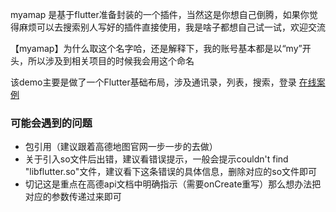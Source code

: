 myamap 是基于flutter准备封装的一个插件，当然这是你想自己倒腾，如果你觉得麻烦可以去搜索别人写好的插件直接使用，我是啥子都想自己试一试，欢迎交流

【myamap】为什么取这个名字哈，还是解释下，我的账号基本都是以“my”开头，所以涉及到相关项目的时候我会用这个命名

该demo主要是做了一个Flutter基础布局，涉及通讯录，列表，搜索，登录
[在线案例](https://github.com/mymaizi/flutter_hello_world)

### 可能会遇到的问题

* 包引用（建议跟着高德地图官网一步一步的去做）
* 关于引入so文件后出错，建议看错误提示，一般会提示couldn't find "libflutter.so"文件，建议看下这条错误的具体信息，删除对应的so文件即可
* 切记这是重点在高德api文档中明确指示（需要onCreate重写）那么想办法把对应的参数传递过来即可
